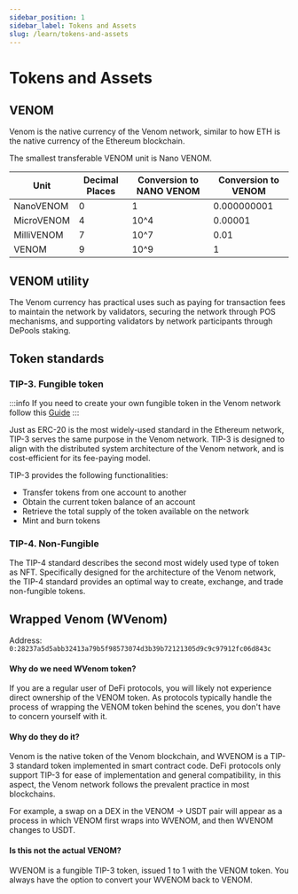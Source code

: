 ```yaml
---
sidebar_position: 1
sidebar_label: Tokens and Assets
slug: /learn/tokens-and-assets
---
```


# Tokens and Assets

## VENOM

Venom is the native currency of the Venom network, similar to how ETH is the native currency of the Ethereum blockchain.

The smallest transferable VENOM unit is Nano VENOM.

| Unit       | Decimal Places | Conversion to NANO VENOM | Conversion to VENOM |
| ---------- | -------------- | ------------------------ | ------------------- |
| NanoVENOM  | 0              | 1                        | 0.000000001         |
| MicroVENOM | 4              | 10^4                     | 0.00001             |
| MilliVENOM | 7              | 10^7                     | 0.01                |
| VENOM      | 9              | 10^9                     | 1                   |

## VENOM utility

The Venom currency has practical uses such as paying for transaction fees to maintain the network by validators, securing the network through POS mechanisms, and supporting validators by network participants through DePools staking.

## Token standards

### TIP-3. Fungible token <a href="#fungible-assets" id="fungible-assets"></a>

:::info
If you need to create your own fungible token in the Venom network follow this [Guide](../../build/development-guides/how-to-create-your-own-fungible-tip-3-token/fungible-tokens-in-venom-network.md)
:::

Just as ERC-20 is the most widely-used standard in the Ethereum network, TIP-3 serves the same purpose in the Venom network. TIP-3 is designed to align with the distributed system architecture of the Venom network, and is cost-efficient for its fee-paying model.

TIP-3 provides the following functionalities:

* Transfer tokens from one account to another
* Obtain the current token balance of an account
* Retrieve the total supply of the token available on the network
* Mint and burn tokens

### TIP-4. Non-Fungible <a href="#non-fungible-assets" id="non-fungible-assets"></a>

The TIP-4 standard describes the second most widely used type of token as NFT. Specifically designed for the architecture of the Venom network, the TIP-4 standard provides an optimal way to create, exchange, and trade non-fungible tokens.

## Wrapped Venom (WVenom)

Address: `0:28237a5d5abb32413a79b5f98573074d3b39b72121305d9c9c97912fc06d843c`

#### Why do we need WVenom token?

If you are a regular user of DeFi protocols, you will likely not experience direct ownership of the VENOM token. As protocols typically handle the process of wrapping the VENOM token behind the scenes, you don't have to concern yourself with it.

#### Why do they do it?

Venom is the native token of the Venom blockchain, and WVENOM is a TIP-3 standard token implemented in smart contract code. DeFi protocols only support TIP-3 for ease of implementation and general compatibility, in this aspect, the Venom network follows the prevalent practice in most blockchains.

For example, a swap on a DEX in the VENOM -> USDT pair will appear as a process in which VENOM first wraps into WVENOM, and then WVENOM changes to USDT.

#### Is this not the actual VENOM?

WVENOM is a fungible TIP-3 token, issued 1 to 1 with the VENOM token. You always have the option to convert your WVENOM back to VENOM.
